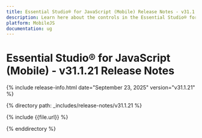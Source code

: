 ```yaml
---
title: Essential Studio® for JavaScript (Mobile) Release Notes - v31.1.21
description: Learn here about the controls in the Essential Studio® for JavaScript (Mobile) Weekly Nuget Release - Release Notes - v31.1.21
platform: MobileJS
documentation: ug
---
```


# Essential Studio® for JavaScript (Mobile) - v31.1.21 Release Notes

{% include release-info.html date="September 23, 2025"  version="v31.1.21" %}

{% directory path: _includes/release-notes/v31.1.21 %}

{% include {{file.url}} %}

{% enddirectory %}